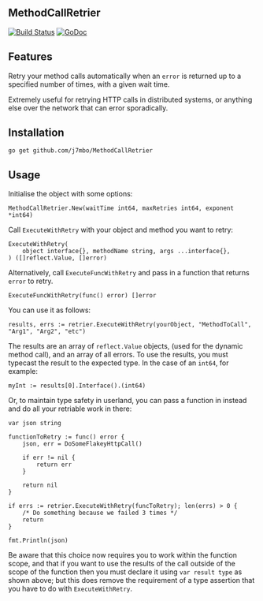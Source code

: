 MethodCallRetrier
-

[![Build Status](https://travis-ci.org/J7mbo/MethodCallRetrier.svg?branch=master)](https://travis-ci.org/J7mbo/MethodCallRetrier)
[![GoDoc](https://godoc.org/github.com/J7mbo/MethodCallRetrier?status.svg)](https://godoc.org/github.com/J7mbo/MethodCallRetrier)

Features
-

Retry your method calls automatically when an `error` is returned up to a specified number of times, with a given wait time.

Extremely useful for retrying HTTP calls in distributed systems, or anything else over the network that can error sporadically.

Installation
-

`go get github.com/j7mbo/MethodCallRetrier`

Usage
-

Initialise the object with some options:

```
MethodCallRetrier.New(waitTime int64, maxRetries int64, exponent *int64) 
```

Call `ExecuteWithRetry` with your object and method you want to retry:

```
ExecuteWithRetry(
	object interface{}, methodName string, args ...interface{},
) ([]reflect.Value, []error)
```

Alternatively, call `ExecuteFuncWithRetry` and pass in a function that returns `error` to retry.

```
ExecuteFuncWithRetry(func() error) []error
```

You can use it as follows:

```
results, errs := retrier.ExecuteWithRetry(yourObject, "MethodToCall", "Arg1", "Arg2", "etc")
```

The results are an array of `reflect.Value` objects, (used for the dynamic method call), and an array of all errors.
To use the results, you must typecast the result to the expected type. In the case of an `int64`, for example:

```
myInt := results[0].Interface().(int64)
```

Or, to maintain type safety in userland, you can pass a function in instead and do all your retriable work in there:

```
var json string

functionToRetry := func() error {
    json, err = DoSomeFlakeyHttpCall()
    
    if err != nil {
        return err
    }
    
    return nil
}

if errs := retrier.ExecuteWithRetry(funcToRetry); len(errs) > 0 {
    /* Do something because we failed 3 times */
    return
}

fmt.Println(json)
```

Be aware that this choice now requires you to work within the function scope, and that if you want to use the results of
the call outside of the scope of the function then you must declare it using `var result type` as shown above; but this
does remove the requirement of a type assertion that you have to do with `ExecuteWithRetry`.